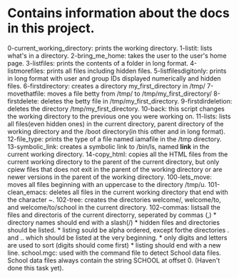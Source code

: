# Contains information about the docs in this project.

0-current_working_directory: prints the working directory.
1-listit: lists what's in a directory.
2-bring_me_home: takes the user to the user's home page.
3-listfiles: prints the contents of a folder in long format.
4-listmorefiles: prints all files including hidden files.
5-listfilesdigitonly: prints in long format with user and group IDs displayed numerically and hidden files.
6-firstdirectory: creates a directory my_first_directory in /tmp/
7-movethatfile: moves a file betty from /tmp/ to /tmp/my_first_directory/
8-firstdelete: deletes the betty file in /tmp/my_first_directory.
9-firstdirdeletion: deletes the directory /tmp/my_first_directory.
10-back: this script changes the working directory to the previous one you were working on.
11-lists: lists all files(even hidden ones) in the current directory, parent directory of the working directory and the /boot directory(in this other and in long format).
12-file_type: prints the type of a file named iamafile in the /tmp directory.
13-symbolic_link: creates a symbolic link to /bin/ls, named __link__ in the current working directory.
14-copy_html: copies all the HTML files from the current working directory to the parent of the current directory, but only cpiew files that does not exit in the parent of the working directory or are newer versions in the parent of the working directory.
100-lets_move: moves all files beginning with an uppercase to the directory /tmp/u.
101-clean_emacs: deletes all files in the current working directory that end with the character ~.
102-tree: creates the directories welcome/, welcome/to, and welcome/to/school in the current directory.
102-commas: listsall the files and directoris of the current directorry, seperated by commas (,) * directory names should end with a slash(/) * hidden files and directories should be listed. * listing sould be alpha ordered, except forthe directories . and .. which should be listed at the very beginning. * only digits and letters are used to sort (digits should come first) * listing should end with a new line.
school.mgc: used with the command file to detect School data files. School data files always contain the string SCHOOL at offset 0. (Haven't done this task yet). 

